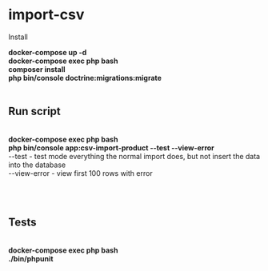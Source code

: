 # import-csv

Install

<b> 
docker-compose up -d <br>
docker-compose exec php bash <br>
composer install <br>
php bin/console doctrine:migrations:migrate
</b>
<br><br>
<h2>Run script</h2>
<br>
<b> 
docker-compose exec php bash <br>
php bin/console app:csv-import-product <path_csv> --test --view-error
</b>
<br>
--test - test mode everything the normal import does, but not insert the data into the database <br>
--view-error - view first 100 rows with error


<br><br>
<h2>Tests</h2>
<br>
<b> 
docker-compose exec php bash <br>
./bin/phpunit
</b>

